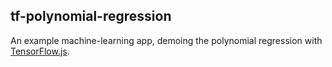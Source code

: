## tf-polynomial-regression
An example machine-learning app, demoing the polynomial regression with [TensorFlow.js](https://js.tensorflow.org/).
